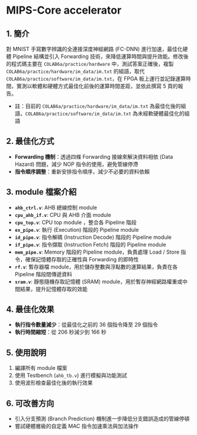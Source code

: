 # MIPS-Core accelerator
## 1. 簡介
對 MNIST 手寫數字辨識的全連接深度神經網路 (FC-DNN) 進行加速，最佳化硬體 Pipeline 結構並引入 Forwarding 技術，來降低運算時間與提升效能。修改後的程式碼主要在 `COLAB6a/practice/hardware` 中，測試答案正確後，複製 `COLAB6a/practice/hardware/im_data/im.txt` 的組語，取代 `COLAB6a/practice/software/im_data/im.txt`，在 FPGA 板上運行並記錄運算時間，實測以軟體和硬體方式最佳化前後的運算時間差距，並依此撰寫 5 頁的報告。
- 註：目前的 `COLAB6a/practice/hardware/im_data/im.txt` 為最佳化後的組語，`COLAB6a/practice/software/im_data/im.txt` 為未經軟硬體最佳化的組語

## 2. 最佳化方式
- **Forwarding 機制**：透過四條 Forwarding 接線來解決資料相依 (Data Hazard) 問題，減少 NOP 指令的使用，避免管線停滯
- **指令順序調整**：重新安排指令順序，減少不必要的資料依賴

## 3.  module 檔案介紹
- **`ahb_ctrl.v`**: AHB 總線控制 module 
- **`cpu_ahb_if.v`**: CPU 與 AHB 介面 module
- **`cpu_top.v`**: CPU top module ，整合各 Pipeline 階段
- **`ex_pipe.v`**: 執行 (Execution) 階段的 Pipeline module
- **`id_pipe.v`**: 指令解碼 (Instruction Decode) 階段的 Pipeline module 
- **`if_pipe.v`**: 指令擷取 (Instruction Fetch) 階段的 Pipeline module 
- **`mem_pipe.v`**: Memory 階段的 Pipeline module，負責處理 Load / Store 指令，確保記憶體存取的正確性與 Forwarding 的即時性
- **`rf.v`**: 暫存器檔 module，用於儲存整數與浮點數的運算結果，負責在各 Pipeline 階段間傳遞資料
- **`sram.v`**: 靜態隨機存取記憶體 (SRAM) module，用於暫存神經網路權重或中間結果，提升記憶體存取的效能

## 4. 最佳化效果
- **執行指令數量減少**：從最佳化之前的 36 個指令降至 29 個指令
- **執行時間縮短**：從 206 秒減少到 166 秒

## 5. 使用說明
1. 編譯所有 module 檔案
2. 使用 Testbench (`ahb_tb.v`) 進行模擬與功能測試
3. 使用波形檢查最佳化後的執行效果

## 6. 可改善方向
- 引入分支預測 (Branch Prediction) 機制進一步降低分支錯誤造成的管線停頓
- 嘗試硬體層級的自定義 MAC 指令加速乘法與加法操作
